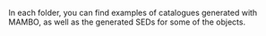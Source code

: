 In each folder, you can find examples of catalogues generated with MAMBO, as well as the generated SEDs for some of the objects.
